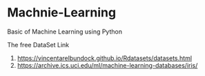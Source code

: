 # Machnie-Learning
Basic of Machine Learning using Python 

The free DataSet Link 

1.  https://vincentarelbundock.github.io/Rdatasets/datasets.html
2.  https://archive.ics.uci.edu/ml/machine-learning-databases/iris/ 

